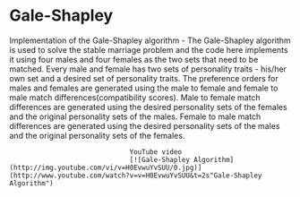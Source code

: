 # Gale-Shapley
Implementation of the Gale-Shapley algorithm - The Gale-Shapley algorithm is used to solve the stable marriage problem and the code here implements it using four males and four females as the two sets that need to be matched. Every male and female has two sets of personality traits - his/her own set and a desired set of personality traits. The preference orders for males and females are generated using the male to female and female to male match differences(compatibility scores). Male to female match differences are generated using the desired personality sets of the females and the original personality sets of the males. Female to male match differences are generated using the desired personality sets of the males and the original personality sets of the females.

                                  YouTube video
                                  [![Gale-Shapley Algorithm](http://img.youtube.com/vi/v=H0EvwuYvSUU/0.jpg)](http://www.youtube.com/watch?v=v=H0EvwuYvSUU&t=2s"Gale-Shapley Algorithm")
